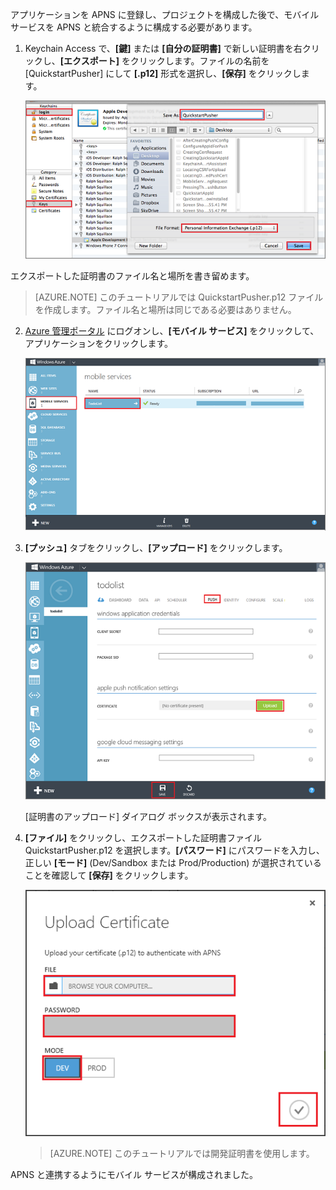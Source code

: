 ﻿アプリケーションを APNS に登録し、プロジェクトを構成した後で、モバイル サービスを APNS と統合するように構成する必要があります。

1. Keychain Access で、**[鍵]** または **[自分の証明書]** で新しい証明書を右クリックし、**[エクスポート]** をクリックします。ファイルの名前を [QuickstartPusher] にして **[.p12]** 形式を選択し、**[保存]** をクリックします。

   	![](./media/mobile-services-apns-configure-push/mobile-services-ios-push-step18.png)

  エクスポートした証明書のファイル名と場所を書き留めます。

>[AZURE.NOTE] このチュートリアルでは QuickstartPusher.p12 ファイルを作成します。ファイル名と場所は同じである必要はありません。

2. [Azure 管理ポータル] にログオンし、**[モバイル サービス]** をクリックして、アプリケーションをクリックします。

   	![](./media/mobile-services-apns-configure-push/mobile-services-selection.png)

3. **[プッシュ]** タブをクリックし、**[アップロード]** をクリックします。

   	![](./media/mobile-services-apns-configure-push/mobile-push-tab-ios.png)

	[証明書のアップロード] ダイアログ ボックスが表示されます。

4. **[ファイル]** をクリックし、エクスポートした証明書ファイル QuickstartPusher.p12 を選択します。**[パスワード]** にパスワードを入力し、正しい **[モード]** (Dev/Sandbox または Prod/Production) が選択されていることを確認して **[保存]** をクリックします。

   	![](./media/mobile-services-apns-configure-push/mobile-push-tab-ios-upload.png)

    > [AZURE.NOTE] このチュートリアルでは開発証明書を使用します。

APNS と連携するようにモバイル サービスが構成されました。

<!-- URLs. -->
[Azure 管理ポータル]: https://manage.windowsazure.com/

<!--HONumber=42-->
